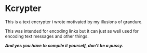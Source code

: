 # Kcrypter

This is a text encrypter i wrote motivated by my illusions of grandure.

This was intended for encoding links but it can just as well used for encoding text messages and other things.

***And yes you have to compile it yourself,  don't be a pussy.***
